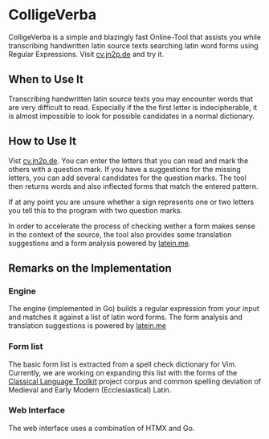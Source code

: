 # ColligeVerba

ColligeVerba is a simple and blazingly fast Online-Tool that assists you while transcribing handwritten latin source texts searching latin word forms using Regular Expressions. Visit [cv.jn2p.de](https://cv.jn2p.de) and try it. 

## When to Use It 

Transcribing handwritten latin source texts you may encounter words that are very difficult to read. Especially if the the first letter is indecipherable, it is almost impossible to look for possible candidates in a normal dictionary.

## How to Use It 

Vist [cv.jn2p.de](https://cv.jn2p.de). You can enter the letters that you can read and mark the others with a question mark. If you have a suggestions for the missing letters, you can add several candidates for the question marks. The tool then returns words and also inflected forms that match the entered pattern. 

If at any point you are unsure whether a sign represents one or two letters you tell this to the program with two question marks.

In order to accelerate the process of checking wether a form makes sense in the context of the source, the tool also provides some translation suggestions and a form analysis powered by [latein.me](https://latein.me). 

## Remarks on the Implementation

### Engine 

The engine (implemented in Go) builds a regular expression from your input and matches it against a list of latin word forms. The form analysis and translation suggestions is powered by [latein.me](https://latein.me)

### Form list 

The basic form list is extracted from a spell check dictionary for Vim. Currently, we are working on expanding this list with the forms of the [Classical Language Toolkit](https://github.com/cltk) project corpus and common spelling deviation of Medieval and Early Modern (Ecclesiastical) Latin. 

### Web Interface  

The web interface uses a combination of HTMX and Go. 


